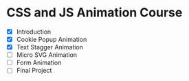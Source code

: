 # CSS and JS Animation Course

-   [x] Introduction
-   [x] Cookie Popup Animation
-   [x] Text Stagger Animation
-   [ ] Micro SVG Animation
-   [ ] Form Animation
-   [ ] Final Project
